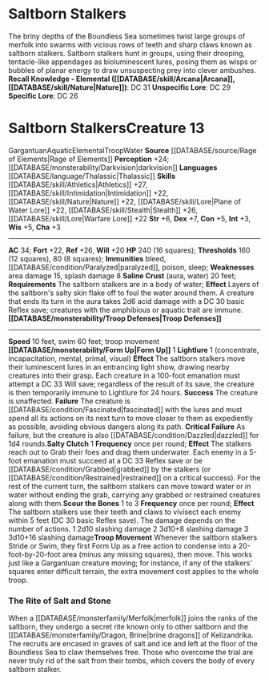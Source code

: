 ﻿---
ac: '34'
charisma: '+3'
constitution: '+5'
creature_ability:
- Form Up
- Lightlure
- Saline Crust
- Salty Clutch
- Scour the Bones
- Troop Defenses
- Troop Movement
dexterity: '+7'
element: Water
fortitude: '+22'
hp: 240 (16 squares)
id: '2666'
immunity:
- bleed
- '[[DATABASE/condition/Paralyzed|paralyzed]]'
- '[[DATABASE/trait/Poison|poison]]'
- '[[DATABASE/trait/Sleep|sleep]]'
intelligence: '+3'
land_speed: '10'
language:
- '[[DATABASE/language/Thalassic|Thalassic]]'
level: '13'
max_speed: '60'
name: Saltborn Stalkers
perception: '+24'
rarity: Common
reflex: '+26'
sense:
- '[[DATABASE/monsterability/Darkvision|darkvision]]'
size: Gargantuan
skill:
- '[[DATABASE/skill/Athletics|Athletics]] +27'
- '[[DATABASE/skill/Intimidation|Intimidation]] +22'
- '[[DATABASE/skill/Nature|Nature]] +22'
- '[[DATABASE/skill/Lore|Plane of Water Lore]] +22'
- '[[DATABASE/skill/Stealth|Stealth]] +26'
- '[[DATABASE/skill/Lore|Warfare Lore]] +22'
source: '[[DATABASE/source/Rage of Elements|Rage of Elements]]'
speed:
- 10 feet
- swim 60 feet; troop movement
strength: '+6'
strength_req: '6'
strongest_save:
- Reflex
swim_speed: '60'
trait:
- '[[DATABASE/trait/Aquatic|Aquatic]]'
- '[[DATABASE/trait/Elemental|Elemental]]'
- '[[DATABASE/trait/Troop|Troop]]'
- '[[DATABASE/trait/Water|Water]]'
type: Creature
vision: Darkvision
weakest_save:
- Will
weakness:
- area damage 15
- '[[DATABASE/trait/Splash|splash]] damage 8'
will: '+20'
wisdom: '+5'

---
# Saltborn Stalkers

The briny depths of the Boundless Sea sometimes twist large groups of merfolk into swarms with vicious rows of teeth and sharp claws known as saltborn stalkers. Saltborn stalkers hunt in groups, using their drooping, tentacle-like appendages as bioluminescent lures, posing them as wisps or bubbles of planar energy to draw unsuspecting prey into clever ambushes.
**Recall Knowledge - Elemental ([[DATABASE/skill/Arcana|Arcana]], [[DATABASE/skill/Nature|Nature]])**: DC 31
**Unspecific Lore**: DC 29
**Specific Lore**: DC 26

# Saltborn Stalkers<span class="item-type">Creature 13</span>

<span class="trait-size item-trait">Gargantuan</span><span class="item-trait">Aquatic</span><span class="item-trait">Elemental</span><span class="item-trait">Troop</span><span class="item-trait">Water</span>
**Source** [[DATABASE/source/Rage of Elements|Rage of Elements]]
**Perception** +24; [[DATABASE/monsterability/Darkvision|darkvision]]
**Languages** [[DATABASE/language/Thalassic|Thalassic]]
**Skills** [[DATABASE/skill/Athletics|Athletics]] +27, [[DATABASE/skill/Intimidation|Intimidation]] +22, [[DATABASE/skill/Nature|Nature]] +22, [[DATABASE/skill/Lore|Plane of Water Lore]] +22, [[DATABASE/skill/Stealth|Stealth]] +26, [[DATABASE/skill/Lore|Warfare Lore]] +22
**Str** +6, **Dex** +7, **Con** +5, **Int** +3, **Wis** +5, **Cha** +3

---
**AC** 34; **Fort** +22, **Ref** +26, **Will** +20
**HP** 240 (16 squares); **Thresholds** 160 (12 squares), 80 (8 squares); **Immunities** bleed, [[DATABASE/condition/Paralyzed|paralyzed]], poison, sleep; **Weaknesses** area damage 15, splash damage 8
<span class="in-box-ability">**Saline Crust** (aura, water) 20 feet; **Requirements** The saltborn stalkers are in a body of water; **Effect** Layers of the saltborn's salty skin flake off to foul the water around them. A creature that ends its turn in the aura takes 2d6 acid damage with a DC 30 basic Reflex save; creatures with the amphibious or aquatic trait are immune.</span><span class="in-box-ability">**[[DATABASE/monsterability/Troop Defenses|Troop Defenses]]** </span>

---
**Speed** 10 feet, swim 60 feet; troop movement
<span class="in-box-ability">**[[DATABASE/monsterability/Form Up|Form Up]]** <span class="action-icon">1</span> </span><span class="in-box-ability">**Lightlure** <span class="action-icon">1</span> (concentrate, incapacitation, mental, primal, visual) **Effect** The saltborn stalkers move their luminescent lures in an entrancing light show, drawing nearby creatures into their grasp. Each creature in a 100-foot emanation must attempt a DC 33 Will save; regardless of the result of its save, the creature is then temporarily immune to Lightlure for 24 hours.
 **Success** The creature is unaffected.
 **Failure** The creature is [[DATABASE/condition/Fascinated|fascinated]] with the lures and must spend all its actions on its next turn to move closer to them as expediently as possible, avoiding obvious dangers along its path.
 **Critical Failure** As failure, but the creature is also [[DATABASE/condition/Dazzled|dazzled]] for 1d4 rounds.</span><span class="in-box-ability">**Salty Clutch** <span class="action-icon">1</span> **Frequency** once per round; **Effect** The stalkers reach out to Grab their foes and drag them underwater. Each enemy in a 5-foot emanation must succeed at a DC 33 Reflex save or be [[DATABASE/condition/Grabbed|grabbed]] by the stalkers (or [[DATABASE/condition/Restrained|restrained]] on a critical success). For the rest of the current turn, the saltborn stalkers can move toward water or in water without ending the grab, carrying any grabbed or restrained creatures along with them.</span><span class="in-box-ability">**Scour the Bones** <span class="action-icon">1</span> to <span class="action-icon">3</span> **Frequency** once per round; **Effect** The saltborn stalkers use their teeth and claws to vivisect each enemy within 5 feet (DC 30 basic Reflex save). The damage depends on the number of actions.
 <span class="action-icon">1</span> 2d10 slashing damage
 <span class="action-icon">2</span> 3d10+8 slashing damage
 <span class="action-icon">3</span> 3d10+16 slashing damage</span><span class="in-box-ability">**Troop Movement** Whenever the saltborn stalkers Stride or Swim, they first Form Up as a free action to condense into a 20-foot-by-20-foot area (minus any missing squares), then move. This works just like a Gargantuan creature moving; for instance, if any of the stalkers' squares enter difficult terrain, the extra movement cost applies to the whole troop.</span>

###  The Rite of Salt and Stone

When a [[DATABASE/monsterfamily/Merfolk|merfolk]] joins the ranks of the saltborn, they undergo a secret rite known only to other saltborn and the [[DATABASE/monsterfamily/Dragon, Brine|brine dragons]] of Kelizandrika. The recruits are encased in graves of salt and ice and left at the floor of the Boundless Sea to claw themselves free. Those who overcome the trial are never truly rid of the salt from their tombs, which covers the body of every saltborn stalker.